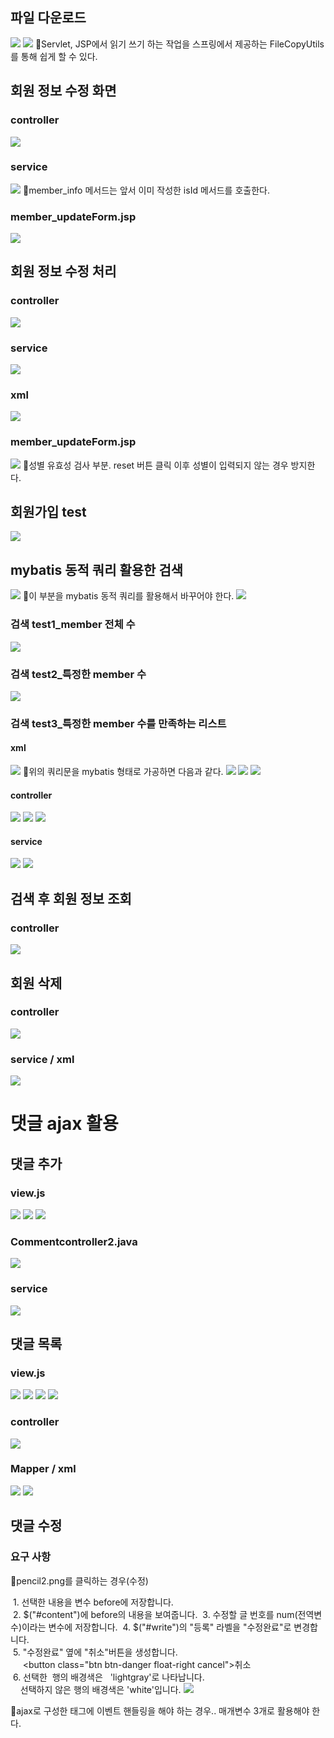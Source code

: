 ## 파일 다운로드
![](../image/Pasted%20image%2020240423092302.png)
![](../image/Pasted%20image%2020240423093432.png)
📌Servlet, JSP에서 읽기 쓰기 하는 작업을 스프링에서 제공하는 FileCopyUtils를 통해 쉽게 할 수 있다.



## 회원 정보 수정 화면
### controller
![](../image/Pasted%20image%2020240423100438.png)

### service
![](../image/Pasted%20image%2020240423101221.png)
📌member_info 메서드는 앞서 이미 작성한 isId 메서드를 호출한다.

### member_updateForm.jsp
![](../image/Pasted%20image%2020240423103016.png)



## 회원 정보 수정 처리
### controller
![](../image/Pasted%20image%2020240423103446.png)

### service
![](../image/Pasted%20image%2020240423110223.png)

### xml
![](../image/Pasted%20image%2020240423111448.png)


### member_updateForm.jsp
![](../image/Pasted%20image%2020240423114000.png)
📌성별 유효성 검사 부분. reset 버튼 클릭 이후 성별이 입력되지 않는 경우 방지한다.


## 회원가입 test
![](../image/Pasted%20image%2020240423120459.png)


## mybatis 동적 쿼리 활용한 검색
![](../image/Pasted%20image%2020240423121746.png)
📌이 부분을 mybatis 동적 쿼리를 활용해서 바꾸어야 한다.
![](../image/Pasted%20image%2020240423121901.png)

### 검색 test1_member 전체 수
![](../image/Pasted%20image%2020240423122725.png)

### 검색 test2_특정한 member 수
![](../image/Pasted%20image%2020240423123450.png)

### 검색 test3_특정한 member 수를 만족하는 리스트

#### xml
![](../image/Pasted%20image%2020240423123747.png)
📌위의 쿼리문을 mybatis 형태로 가공하면 다음과 같다.
![](../image/Pasted%20image%2020240423124654.png)
![](../image/Pasted%20image%2020240423140126.png)
![](../image/Pasted%20image%2020240423140522.png)

#### controller
![](../image/Pasted%20image%2020240423141708.png)
![](../image/Pasted%20image%2020240423142610.png)
![](../image/Pasted%20image%2020240423143949.png)

#### service
![](../image/Pasted%20image%2020240423144009.png)
![](../image/Pasted%20image%2020240423144817.png)



## 검색 후 회원 정보 조회
### controller
![](../image/Pasted%20image%2020240423154338.png)



## 회원 삭제
### controller
![](../image/Pasted%20image%2020240423160907.png)

### service / xml
![](../image/Pasted%20image%2020240423161407.png)





# 댓글 ajax 활용
## 댓글 추가
### view.js
![](../image/Pasted%20image%2020240423162118.png)
![](../image/Pasted%20image%2020240423162712.png)
![](../image/Pasted%20image%2020240423164043.png)


### Commentcontroller2.java
![](../image/Pasted%20image%2020240423170228.png)



### service
![](../image/Pasted%20image%2020240423171008.png)



## 댓글 목록
### view.js
![](../image/Pasted%20image%2020240423173303.png)
![](../image/Pasted%20image%2020240423173905.png)
![](../image/Pasted%20image%2020240423174732.png)
![](../image/Pasted%20image%2020240424090512.png)


### controller
![](../image/Pasted%20image%2020240424091336.png)


### Mapper / xml
![](../image/Pasted%20image%2020240424091700.png)
![](../image/Pasted%20image%2020240424092227.png)


## 댓글 수정
### 요구 사항
📌pencil2.png를 클릭하는 경우(수정)

 1. 선택한 내용을 변수 before에 저장합니다.  
 2. $("#content")에 before의 내용을 보여줍니다.  
 3. 수정할 글 번호를 num(전역변수)이라는 변수에 저장합니다.  
 4. $("#write")의 "등록" 라벨을 "수정완료"로 변경합니다.  
 5. "수정완료" 옆에 "취소"버튼을 생성합니다.  
     <button class="btn btn-danger float-right cancel">취소</button>  
 6. 선택한  행의 배경색은   'lightgray'로 나타납니다.   
    선택하지 않은 행의 배경색은 'white'입니다.
![](../image/Pasted%20image%2020240424102836.png)

📌ajax로 구성한 태그에 이벤트 핸들링을 해야 하는 경우.. 매개변수 3개로 활용해야 한다.
